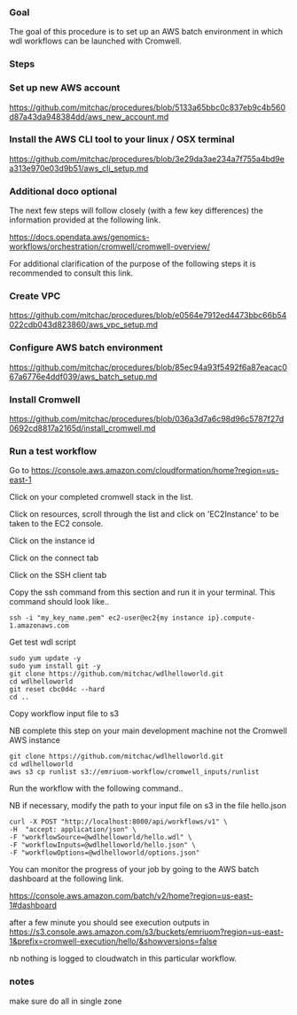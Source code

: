 
### Goal 
The goal of this procedure is to set up an AWS batch environment in which wdl workflows can be launched with Cromwell. 

### Steps

### Set up new AWS account

https://github.com/mitchac/procedures/blob/5133a65bbc0c837eb9c4b560d87a43da948384dd/aws_new_account.md

### Install the AWS CLI tool to your linux / OSX terminal

https://github.com/mitchac/procedures/blob/3e29da3ae234a7f755a4bd9ea313e970e03d9b51/aws_cli_setup.md

### Additional doco optional

The next few steps will follow closely (with a few key differences) the information provided at the following link. 

https://docs.opendata.aws/genomics-workflows/orchestration/cromwell/cromwell-overview/

For additional clarification of the purpose of the following steps it is recommended to consult this link. 

### Create VPC

https://github.com/mitchac/procedures/blob/e0564e7912ed4473bbc66b54022cdb043d823860/aws_vpc_setup.md

### Configure AWS batch environment

https://github.com/mitchac/procedures/blob/85ec94a93f5492f6a87eacac067a6776e4ddf039/aws_batch_setup.md

### Install Cromwell

https://github.com/mitchac/procedures/blob/036a3d7a6c98d96c5787f27d0692cd8817a2165d/install_cromwell.md

### Run a test workflow

Go to https://console.aws.amazon.com/cloudformation/home?region=us-east-1

Click on your completed cromwell stack in the list.

Click on resources, scroll through the list and click on 'EC2Instance' to be taken to the EC2 console.

Click on the instance id

Click on the connect tab

Click on the SSH client tab 

Copy the ssh command from this section and run it in your terminal. This command should look like..

```
ssh -i "my_key_name.pem" ec2-user@ec2{my instance ip}.compute-1.amazonaws.com
```
Get test wdl script 
```
sudo yum update -y
sudo yum install git -y
git clone https://github.com/mitchac/wdlhelloworld.git
cd wdlhelloworld
git reset cbc0d4c --hard
cd ..
```
Copy workflow input file to s3

NB complete this step on your main development machine not the Cromwell AWS instance
```
git clone https://github.com/mitchac/wdlhelloworld.git
cd wdlhelloworld
aws s3 cp runlist s3://emriuom-workflow/cromwell_inputs/runlist
```
Run the workflow with the following command..

NB if necessary, modify the path to your input file on s3 in the file hello.json
```
curl -X POST "http://localhost:8000/api/workflows/v1" \
-H  "accept: application/json" \
-F "workflowSource=@wdlhelloworld/hello.wdl" \
-F "workflowInputs=@wdlhelloworld/hello.json" \
-F "workflowOptions=@wdlhelloworld/options.json"
```
You can monitor the progress of your job by going to the AWS batch dashboard at the following link.

https://console.aws.amazon.com/batch/v2/home?region=us-east-1#dashboard

after a few minute you should see execution outputs in 
https://s3.console.aws.amazon.com/s3/buckets/emriuom?region=us-east-1&prefix=cromwell-execution/hello/&showversions=false

nb nothing is logged to cloudwatch in this particular workflow.

### notes
make sure do all in single zone 
